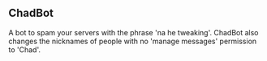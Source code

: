 ## ChadBot

A bot to spam your servers with the phrase 'na he tweaking'. ChadBot also changes the nicknames of people with no 'manage messages' permission to 'Chad'.